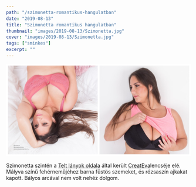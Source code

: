 ```yaml
---
path: "/szimonetta-romantikus-hangulatban"
date: "2019-08-13"
title: "Szimonetta romantikus hangulatban"
thumbnail: "images/2019-08-13/Szimonetta.jpg"
cover: "images/2019-08-13/Szimonetta.jpg"
tags: ["sminkes"]
excerpt: ""
---
```


![Szimonetta](images/2019-08-13/Szimonetta.jpg)

Szimonetta szintén a  [Telt lányok oldala](https://www.facebook.com/Telt-l%C3%A1nyok-oldala-364263900332251/?hc_ref=ARSWJKjru8SPwXLBcMWLAEAlXQNsG2bh1hARvcaclMKkHT-bX6GjEiAUJHPuJSHlsFQ&fref=nf&__xts__[0]=68.ARDabC9MsdjSUjMCQkK7UmdCwuKk3mpp99S4CYjfiIhLM2zks5GiSTI4O-wAycT62TZCwxXn6M9DRZnv9HWXwsd-ltSDg4b8eOR7AzG7Gc2LaT8EAJV9S8v6eN7mXioI0CJNMVNE6d6xFdYMQtwIZRDwedwvM89u9j7V3QOmhfWtcHxAUGMRGWbv_OW7ur1__oe5aBITiq_ZSyl3tIOoDlTiO5MfeTEi9N_Am4fQ2rZRcYUbj_VeDcTgdtkYf941xAoqkOpcUqZlEK9wyxNtSIDApKZznmo3cJ8nmAwo_tIiSjjCujczOS_ZLALir9VRPmWHQnxLXpkCLNvMUxN6K5pW6w&__tn__=kC-R) által került [CreatEva](https://www.facebook.com/createva/)lencséje elé. Mályva színű fehérneműjéhez barna füstös szemeket, és rózsaszín ajkakat kapott. Bályos arcával nem volt nehéz dolgom.
